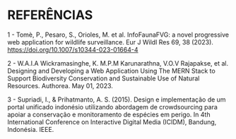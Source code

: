 # REFERÊNCIAS

1 - Tomè, P., Pesaro, S., Orioles, M. et al. InfoFaunaFVG: a novel progressive web application for wildlife surveillance. Eur J Wildl Res 69, 38 (2023). https://doi.org/10.1007/s10344-023-01664-4

2 - W.A.I.A Wickramasinghe, K. M.P.M Karunarathna, V.O.V Rajapakse, et al. Designing and Developing a Web Application Using The MERN Stack to Support Biodiversity Conservation and Sustainable Use of Natural Resources. Authorea. May 01, 2023.

3 - Supriadi, I., & Prihatmanto, A. S. (2015). Design e implementação de um portal unificado indonésio utilizando abordagem de crowdsourcing para apoiar a conservação e monitoramento de espécies em perigo. In 4th International Conference on Interactive Digital Media (ICIDM), Bandung, Indonésia. IEEE.
